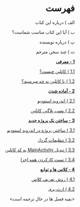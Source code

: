 <div dir="rtl">

# فهرست

الف ) درباره این کتاب

ب ) آیا این کتاب مناسب شماست؟

پ ) درباره نویسنده

ت ) چند سخن مترجم

**[1 - معرفی](./introduction/README.md)**

[1.1 )‌ کاتلین چیست؟](./what-is-kotlin/README.md)

[1.2 ) با کاتلین به چه میرسیم؟](./what-do-we-get-with-kotlin/README.md)

**[2 - آماده شدن](./getting-ready/README.md)**

[2.1 ) اندروید استودیو](./android-studio/README.md)

[2.2 ) نصب پلاگین کاتلین](./install-kotlin-plugin/README.md)

**[3 - ساختن یک پروژه جدید](./creating-a-new-project/README.md)**

[3.1 ) ساختن پروژه در اندروید استودیو](./creating-the-project-in-android-studio/README.md)

[3.2 ) تنظیمات گردل](./configure-gradle/README.md)

[3.3 ) تبدیل MainActivity به کد کاتلین](./convert-mainactivity-to-kotlin-code/README.md)

[3.4 ) تست کارکردن همه اجزا](./test-that-every-thing-works/README.md)

**[4 - کلاس ها و توابع](./classes-and-functions/README.md)**

[4.1 ) روش تعریف کلاس](./how-to-declare-a-class/README.md)

[4.2 ) ارث بری](./class-inheritance/README.md)



<بقیه فصل ها در حال ترجمه است>
